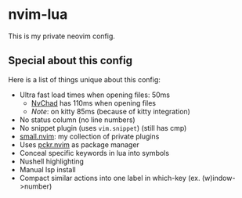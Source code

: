 # nvim-lua
This is my private neovim config.

## Special about this config
Here is a list of things unique about this config:
+ Ultra fast load times when opening files: 50ms
    + [NvChad](https://github.com/NvChad/nvchad) has 110ms when opening files
    + *Note*: on kitty 85ms (because of kitty integration)
+ No status column (no line numbers)
+ No snippet plugin (uses `vim.snippet`) (still has cmp)
+ [small.nvim](https://github.com/altermo/small.nvim): my collection of private plugins
+ Uses [pckr.nvim](https://github.com/lewis6991/pckr.nvim) as package manager
+ Conceal specific keywords in lua into symbols
+ Nushell highlighting
+ Manual lsp install
+ Compact similar actions into one label in which-key (ex. (w)indow->number)
